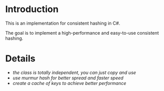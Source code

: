 # Introduction #

This is an implementation for consistent hashing in C#.

The goal is to implement a high-performance and easy-to-use consistent hashing.

# Details #

  * _the class is totally independent, you can just copy and use_
  * _use murmur hash for better spread and faster speed_
  * _create a cache of keys to achieve better performance_
